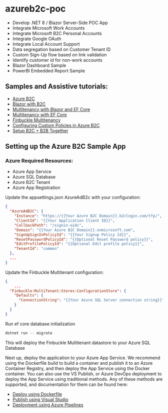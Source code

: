 # azureb2c-poc


* ​Develop .NET 8 / Blazor Server-Side POC App 
* ​Integrate Microsoft Work Accounts 
* ​Integrate Microsoft B2C Personal Accounts 
* ​Integrate Google OAuth 
* ​Integrate Local Account Support 
* ​Data segregation based on Customer Tenant ID 
* ​Custom Sign-Up flow based on link validation 
* ​Identify customer id for non-work accounts 
* ​Blazor Dashboard Sample 
* ​PowerBI Embedded Report Sample

## Samples and Assistive tutorials:
* [Azure B2C](https://learn.microsoft.com/en-us/azure/active-directory-b2c/)
* [Blazor with B2C](https://blazorhelpwebsite.com/ViewBlogPost/55)
* [Multitenancy with Blazor and EF Core](https://blog.jeremylikness.com/blog/multitenancy-with-ef-core-in-blazor-server-apps/)
* [Multitenancy with EF Core](https://learn.microsoft.com/en-us/ef/core/miscellaneous/multitenancy)
* [Finbuckle Multitenancy](https://www.finbuckle.com/MultiTenant/Docs/v6.13.1/Identity)
* [Configuring Custom Policies in Azure B2C](https://www.youtube.com/watch?v=aL1kKAH5Sa8&list=PL4svy-vB4AaxRunWQkxOe8h3zP9jAzS5Z&index=7)
* [Setup B2C + B2B Together](https://www.kallemarjokorpi.fi/blog/how-to-configure-azure-ad-b2c-and-b2b-work-together.html)

## Setting up the Azure B2C Sample App

### Azure Required Resources:
* Azure App Service
* Azure SQL Database
* Azure B2C Tenant
* Azure App Registration
  
Update the appsettings.json AzureAdB2c with your configuration:
```json
{
  "AzureAdB2C": {
    "Instance": "https://{{Your Azure B2C Domain}}.b2clogin.com/tfp/",
    "ClientId": "{{Your Application Client ID}}",
    "CallbackPath": "/signin-oidc",
    "Domain": "{{Your Azure B2C Domain}}.onmicrosoft.com",
    "SignUpSignInPolicyId": "{{Your Signup Policy Id}}",
    "ResetPasswordPolicyId": "{{Optional Reset Password policy}}",
    "EditProfilePolicyId": "{{Optional Edit profile policy}}",
    "TenantId": "common"
  },
  ...
}
```

Update the Finbuckle Multitenant configuration:
```json
{
    ...
  "Finbuckle:MultiTenant:Stores:ConfigurationStore": {
    "Defaults": {
      "ConnectionString": "{{Your Azure SQL Server connection string}}"
    }
  }
}
```

Run ef core database initialization
```powershell
dotnet run -- migrate
```

This will deploy the Finbuckle Multitenant datastore to your Azure SQL Database

Next up, deploy the application to your Azure App Service. We recommend using the Dockerfile build to build a container and publish it to an Azure Container Registry, and then deploy the App Service using the Docker container. You can also use the VS Publish, or Azure DevOps deployment to deploy the App Service using traditional methods. Any of these methods are supported, and documentation for them can be found here:
* [Deploy using Dockerfile](https://learn.microsoft.com/en-us/azure/app-service/tutorial-custom-container?tabs=azure-cli&pivots=container-linux)
* [Publish using Visual Studio](https://learn.microsoft.com/en-us/azure/app-service/quickstart-dotnetcore?tabs=net70&pivots=development-environment-vs)
* [Deployment using Azure Pipelines](https://learn.microsoft.com/en-us/azure/app-service/deploy-azure-pipelines?tabs=yaml)